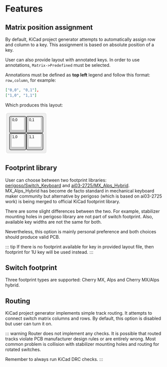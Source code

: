 # Features

## Matrix position assignment

By default, KiCad project generator attempts to automatically assign
row and column to a key. This assignment is based on absolute position
of a key.

User can also provide layout with annotated keys. In order to use annotations,
`Matrix->Predefined` must be selected.

Annotations must be defined as **top left** legend and follow this
format: `row,column`, for example:

``` json
["0,0", "0,1"],
["1,0", "1,1"]
```

Which produces this layout:

![2x2](./assets/2x2.png)

## Footprint library

User can choose between two footprint libraries: [perigoso/Switch_Keyboard](https://github.com/perigoso/keyswitch-kicad-library)
and [ai03-2725/MX_Alps_Hybrid](https://github.com/ai03-2725/MX_Alps_Hybrid).
MX_Alps_Hybrid has become de facto standard in mechanical keyboard maker
community but alternative by perigoso (which is based on ai03-2725 work)
is being merged to official KiCad footprint library.

There are some slight differences between the two. For example, stabilizer
mounting holes in perigoso library are not part of switch footprint.
Also, available key widths are not the same for both.

Nevertheless, this option is mainly personal preference and both choices should
produce valid PCB.

::: tip
If there is no footprint available for key in provided layout file, then
footprint for 1U key will be used instead.
:::

## Switch footprint

Three footprint types are supported: Cherry MX, Alps and Cherry MX/Alps hybrid.

## Routing

KiCad project generator implements simple track routing. It attempts to connect
switch matrix columns and rows. By default, this option is disabled but user
can turn it on.

::: warning
Router does not implement any checks. It is possible that routed tracks violate
PCB manufacturer design rules or are entirely wrong. Most common problem is
collision with stabilizer mounting holes and routing for rotated switches.

Remember to always run KiCad DRC checks.
:::
